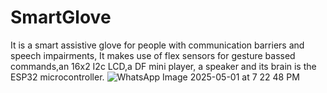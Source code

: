 # SmartGlove
It is a smart assistive glove for people with communication barriers and speech impairments, It makes use of flex sensors for gesture bassed commands,an 16x2 I2c LCD,a DF mini player, a speaker and its brain is the ESP32 microcontroller.
![WhatsApp Image 2025-05-01 at 7 22 48 PM](https://github.com/user-attachments/assets/3bddc8c6-ba56-4968-8ad6-01d0b6779c82)
